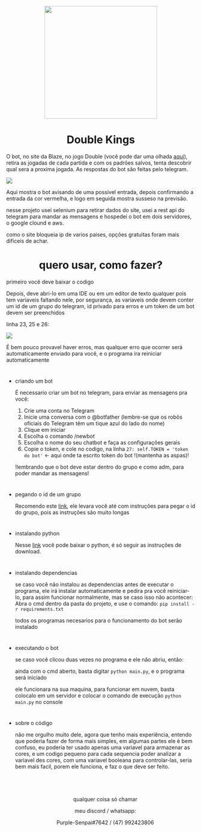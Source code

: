 <p align="center"><img src="https://user-images.githubusercontent.com/59841892/166119077-2d9d3201-5922-415f-8490-bcece3db3364.png" height="300" width="300"></p>
<h1 align="center"> Double Kings </h1>
<p>
O bot, no site da Blaze, no jogo Double (você pode dar uma olhada <a href="https://blaze.com/pt/games/double">aqui</a>), retira as jogadas de cada partida e com os padrões salvos, tenta descobrir qual sera a proxima jogada.
As respostas do bot são feitas pelo telegram.
</p>
<img src="https://user-images.githubusercontent.com/59841892/166119477-243de44d-2324-4f8b-ad4e-4654e4d85f73.PNG">
<p>Aqui mostra o bot avisando de uma possivel entrada, depois confirmando a entrada da cor vermelha, e logo em seguida mostra susseso na previsão.</p>
<p>nesse projeto usei selenium para retirar dados do site, usei a rest api do telegram para mandar as mensagens e hospedei o bot em dois servidores, o google clound e aws.</p>
<p>como o site bloqueia ip de varios paises, opções gratuitas foram mais dificeis de achar.</p>
<h1 align="center">quero usar, como fazer?</h1>
<p>primeiro você deve baixar o codigo</p>
<p>Depois, deve abri-lo em uma IDE ou em um editor de texto qualquer pois tem variaveis faltando nele, por segurança, as variaveis onde devem conter um id de um grupo do telegram, id privado para erros e um token de um bot devem ser preenchidos</p>
<p>linha 23, 25 e 26:</p>
<img src="https://user-images.githubusercontent.com/59841892/176346182-01792bef-642d-4bcd-8fbf-e8111a3579bb.png">
<p>É bem pouco provavel haver erros, mas qualquer erro que ocorrer será automaticamente enviado para você, e o programa ira reiniciar automaticamente</p>
<h1></h1>
<ul>
<li>criando um bot
<p>É necessario criar um bot no telegram, para enviar as mensagens pra você:</p>
<ol type="1">
<li>Crie uma conta no Telegram
<li>Inicie uma conversa com o @botfather (lembre-se que os robôs oficiais do Telegram têm um tique azul do lado do nome)
<li>Clique em iniciar
<li>Escolha o comando /newbot
<li>Escolha o nome do seu chatbot e faça as configurações gerais
<li>Copie o token, e cole no codigo, na linha <code>27: self.TOKEN = 'token do bot'</code> <- aqui onde ta escrito token do bot !(mantenha as aspas)!
</ol>
<p>!lembrando que o bot deve estar dentro do grupo e como adm, para poder mandar as mensagens!</p>
<h1></h1>
<li>pegando o id de um grupo
<p>
Recomendo este <a href="https://blog.gabrf.com/posts/TelegramID/#:~:text=Caso%20queira%20o%20ID%20de,basta%20verificar%20em%20from%20id%20.">link</a>, ele levara você até com instruções para pegar o id do grupo, pois as instruções são muito longas
</p>
<h1></h1>
<li>instalando python
<p>Nesse <a href="https://www.python.org/ftp/python/3.10.4/python-3.10.4-amd64.exe">link</a> você pode baixar o python, é só seguir as instruções de download.</p>
<h1></h1>
<li>instalando dependencias
<p>
se caso você não instalou as dependencias antes de executar o programa, ele irá instalar automaticamente e pedira pra você reiniciar-lo, para assim funcionar normalmente, mas se caso isso não acontecer:<br>
Abra o cmd dentro da pasta do projeto, e use o comando:
<code>pip install -r requirements.txt</code>
</p>
<p>todos os programas necesarios para o funcionamento do bot serão instalado</p>
<h1></h1>
<li>executando o bot
<p>se caso você clicou duas vezes no programa e ele não abriu, então:</p>
<p>ainda com o cmd aberto, basta digitar <code>python main.py</code>, e o programa será iniciado</p>
<p>ele funcionara na sua maquina, para funcionar em nuvem, basta colocalo em um servidor e colocar o comando de execução <code>python main.py</code> no console</p>
<h1></h1>
<li>sobre o código
<p>
não me orgulho muito dele, agora que tenho mais experiência, entendo que poderia fazer de forma mais simples, em algumas partes ele é bem confuso, eu poderia ter usado apenas uma variavel para armazenar as cores, e um codigo pequeno para cada sequencia poder analizar a variavel des cores, com uma variavel booleana para controlar-las, seria bem mais facil, porem ele funciona, e faz o que deve ser feito.
</p>
<h1></h1>
<br>
<p align='center'>qualquer coisa só chamar</p>
<p align='center'>meu discord / whatsapp:</p>
<p align='center'>Purple-Senpai#7642 / (47) 992423806</p>
